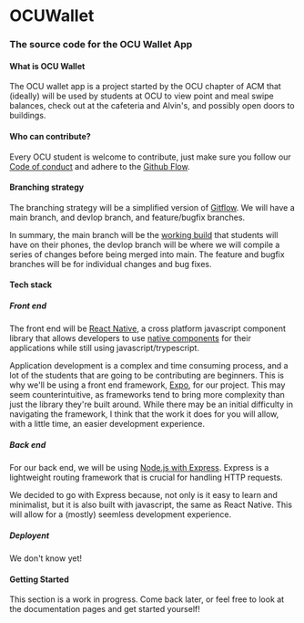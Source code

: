 
# OCUWallet

### The source code for the OCU Wallet App

#### What is OCU Wallet

The OCU wallet app is a project started by the OCU chapter of ACM that (ideally) will be used by students at OCU to view point and meal swipe balances, check out at the cafeteria and Alvin's, and possibly open doors to buildings. 

#### Who can contribute? 

Every OCU student is welcome to contribute, just make sure you follow our [Code of conduct](https://github.com/ocu-acm/OCUWallet/blob/main/CODE_OF_CONDUCT.md) and adhere to the [Github Flow](https://docs.github.com/en/get-started/using-github/github-flow). 

#### Branching strategy 

The branching strategy will be a simplified version of [Gitflow](https://nvie.com/posts/a-successful-git-branching-model/). We will have a main branch, and devlop branch, and feature/bugfix branches.

In summary, the main branch will be the [working build](https://www.techtarget.com/searchsoftwarequality/definition/build#:~:text=a%20software%20build%20is%20a%20set%20of%20executable%20code%20that%20is%20ready%20for%20use%20by%20customers.) that students will have on their phones, the devlop branch will be where we will compile a series of changes before being merged into main. The feature and bugfix branches will be for individual changes and bug fixes. 

#### Tech stack

##### Front end 

The front end will be [React Native](https://reactnative.dev/), a cross platform javascript component library that allows developers to use [native components](https://reactnative.dev/docs/intro-react-native-components) for their applications while still using javascript/trypescript. 

Application development is a complex and time consuming process, and a lot of the students that are going to be contributing are beginners. This is why we'll be using a front end framework, [Expo](https://expo.dev/), for our project. This may seem counterintuitive, as frameworks tend to bring more complexity than just the library they're built around. While there may be an initial difficulty in navigating the framework, I think that the work it does for you will allow, with a little time, an easier development experience. 

##### Back end

For our back end, we will be using [Node.js with Express](https://expressjs.com/). Express is a lightweight routing framework that is crucial for handling HTTP requests. 

We decided to go with Express because, not only is it easy to learn and minimalist, but it is also built with javascript, the same as React Native. This will allow for a (mostly) seemless development experience.

##### Deployent 

We don't know yet! 

#### Getting Started 

This section is a work in progress. Come back later, or feel free to look at the documentation pages and get started yourself!